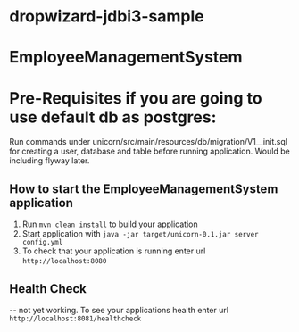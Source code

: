 # dropwizard-jdbi3-sample
# EmployeeManagementSystem

# Pre-Requisites if you are going to use default db as postgres:
Run commands under unicorn/src/main/resources/db/migration/V1__init.sql for creating a user, database and table before
running application. Would be including flyway later.

How to start the EmployeeManagementSystem application
---

1. Run `mvn clean install` to build your application
1. Start application with `java -jar target/unicorn-0.1.jar server config.yml`
1. To check that your application is running enter url `http://localhost:8080`

Health Check
---
-- not yet working.
To see your applications health enter url `http://localhost:8081/healthcheck`

